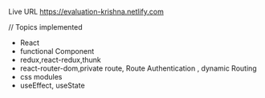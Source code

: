 Live URL
https://evaluation-krishna.netlify.com

// Topics implemented

- React
- functional Component
- redux,react-redux,thunk
- react-router-dom,private route, Route Authentication , dynamic Routing
- css modules
- useEffect, useState
